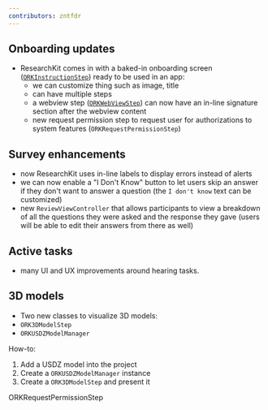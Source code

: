```yaml
---
contributors: zntfdr
---
```


## Onboarding updates

- ResearchKit comes in with a baked-in onboarding screen ([`ORKInstructionStep`][ORKInstructionStep]) ready to be used in an app:
  - we can customize thing such as image, title
  - can have multiple steps
  - a webview step ([`ORKWebViewStep`][ORKWebViewStep]) can now have an in-line signature section after the webview content
  - new request permission step to request user for authorizations to system features (`ORKRequestPermissionStep`)

## Survey enhancements

- now ResearchKit uses in-line labels to display errors instead of alerts 
- we can now enable a "I Don't Know" button to let users skip an answer if they don't want to answer a question (the `I don't know` text can be customized)
- new `ReviewViewController` that allows participants to view a breakdown of all the questions they were asked and the response they gave (users will be able to edit their answers from there as well)

## Active tasks

- many UI and UX improvements around hearing tasks.

## 3D models

- Two new classes to visualize 3D models:
 - `ORK3DModelStep`
 - `ORKUSDZModelManager`

How-to:

1. Add a USDZ model into the project
2. Create a `ORKUSDZModelManager` instance
3. Create a `ORK3DModelStep` and present it

[ORKInstructionStep]: http://researchkit.org/docs/Classes/ORKInstructionStep.html
[ORKWebViewStep]: http://researchkit.org/docs/Classes/ORKWebViewStep.html
ORKRequestPermissionStep